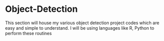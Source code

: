 # Object-Detection
This section will house my various object detection project codes which are easy and simple to  understand. I will be using languages like R, Python to perform these routines
